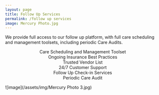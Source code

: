 ```yaml
---
layout: page
title: Follow Up Services
permalink: /follow up services
image: Mercury Photo.jpg
---
```

We provide full access to our follow up platform, with full care scheduling and management toolsets, including periodic Care Audits. 

<center>Care Scheduling and Management Toolset</center>
<center>Ongoing Insurance Best Practices</center>
<center>Trusted Vendor List</center>
<center>24/7 Customer Support</center>
<center>Follow Up Check-in Services</center>
<center>Periodic Care Audit</center>



![image](/assets/img/Mercury Photo 3.jpg)

